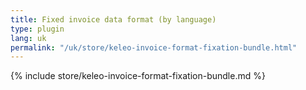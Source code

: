 ```yaml
---
title: Fixed invoice data format (by language)
type: plugin
lang: uk
permalink: "/uk/store/keleo-invoice-format-fixation-bundle.html"
---
```


{% include store/keleo-invoice-format-fixation-bundle.md %}
